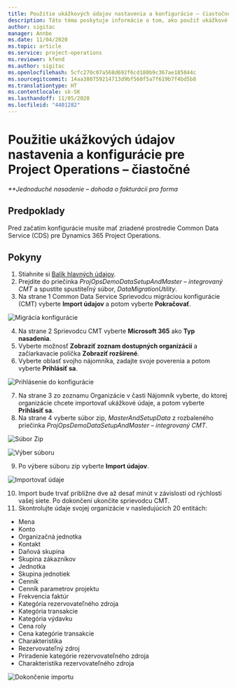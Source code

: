 ```yaml
---
title: Použitie ukážkových údajov nastavenia a konfigurácie – čiastočné
description: Táto téma poskytuje informácie o tom, ako použiť ukážkové údaje nastavenia a konfigurácie pre Project Operations.
author: sigitac
manager: Annbe
ms.date: 11/04/2020
ms.topic: article
ms.service: project-operations
ms.reviewer: kfend
ms.author: sigitac
ms.openlocfilehash: 5cfc270c07a568d692f6cd180b9c367ae185044c
ms.sourcegitcommit: 14aa380759214713d9bf560f5a7f619b7f4bd5b8
ms.translationtype: HT
ms.contentlocale: sk-SK
ms.lasthandoff: 11/05/2020
ms.locfileid: "4401282"
---
```

# <a name="apply-demo-setup-and-configuration-data-for-project-operations---lite"></a>Použitie ukážkových údajov nastavenia a konfigurácie pre Project Operations – čiastočné 

_**Jednoduché nasadenie – dohoda o fakturácii pro forma_

## <a name="prerequisites"></a>Predpoklady

Pred začatím konfigurácie musíte mať zriadené prostredie Common Data Service (CDS) pre Dynamics 365 Project Operations.


## <a name="instructions"></a>Pokyny

1. Stiahnite si [Balík hlavných údajov](https://download.microsoft.com/download/3/4/1/341bf279-a64f-4baa-af31-ce624859b518/ProjOpsSampleSetupData%20-%20CE%20only%20CMT.zip). 
2. Prejdite do priečinka *ProjOpsDemoDataSetupAndMaster – integrovaný CMT* a spustite spustiteľný súbor, *DataMigrationUtility*.
3. Na strane 1 Common Data Service Sprievodcu migráciou konfigurácie (CMT) vyberte **Import údajov** a potom vyberte **Pokračovať**.

![Migrácia konfigurácie](./media/1ConfigurationMigration.png)

4. Na strane 2 Sprievodcu CMT vyberte **Microsoft 365** ako **Typ nasadenia**.
5. Vyberte možnosť **Zobraziť zoznam dostupných organizácií** a začiarkavacie políčka **Zobraziť rozšírené**.
6. Vyberte oblasť svojho nájomníka, zadajte svoje poverenia a potom vyberte **Prihlásiť sa**.

![Prihlásenie do konfigurácie](./media/2ConfigurationSignin.png)

7. Na strane 3 zo zoznamu Organizácie v časti Nájomník vyberte, do ktorej organizácie chcete importovať ukážkové údaje, a potom vyberte **Prihlásiť sa**.
8. Na strane 4 vyberte súbor zip, *MasterAndSetupData* z rozbaleného priečinka *ProjOpsDemoDataSetupAndMaster – integrovaný CMT*.

![Súbor Zip](./media/3ZipFile.png)

![Výber súboru](./media/4SelectAFile.png)

9. Po výbere súboru zip vyberte **Import údajov**.

![Importovať údaje](./media/5ImportData.png)

10. Import bude trvať približne dve až desať minút v závislosti od rýchlosti vašej siete. Po dokončení ukončite sprievodcu CMT. 
11. Skontrolujte údaje svojej organizácie v nasledujúcich 20 entitách:

-   Mena
-   Konto
-   Organizačná jednotka
-   Kontakt
-   Daňová skupina
-   Skupina zákazníkov
-   Jednotka
-   Skupina jednotiek
-   Cenník
-   Cenník parametrov projektu 
-   Frekvencia faktúr
-   Kategória rezervovateľného zdroja
-   Kategória transakcie
-   Kategória výdavku
-   Cena roly
-   Cena kategórie transakcie
-   Charakteristika
-   Rezervovateľný zdroj
-   Priradenie kategórie rezervovateľného zdroja
-   Charakteristika rezervovateľného zdroja

![Dokončenie importu](./media/6CompleteImport.png)
